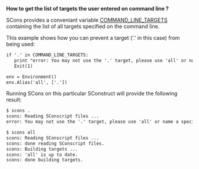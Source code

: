 **How to get the list of targets the user entered on command line ?**

SCons provides a conveniant variable [COMMAND_LINE_TARGETS](http://www.scons.org/doc/production/HTML/scons-user.html#sect-command-line-targets) containing the list of all targets specified on the command line.

This example shows how you can prevent a target ('.' in this case) from being used:

```txt
if '.' in COMMAND_LINE_TARGETS:
   print "error: You may not use the '.' target, please use 'all' or name a specific target."
   Exit(1)

env = Environment()
env.Alias('all', ['.'])
```

Running SCons on this particular SConstruct will provide the following result:

```txt
$ scons .
scons: Reading SConscript files ...
error: You may not use the '.' target, please use 'all' or name a specific target.

$ scons all
scons: Reading SConscript files ...
scons: done reading SConscript files.
scons: Building targets ...
scons: 'all' is up to date.
scons: done building targets.
```

